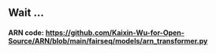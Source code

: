 ## Wait ...

#### ARN code: https://github.com/Kaixin-Wu-for-Open-Source/ARN/blob/main/fairseq/models/arn_transformer.py
